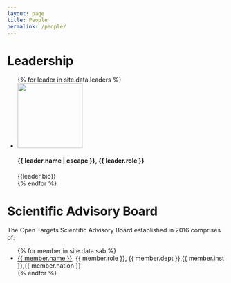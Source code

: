 ```yaml
---
layout: page
title: People
permalink: /people/
---
```


# Leadership

<ul class="post-list">
    {% for leader in site.data.leaders %}
      <li>
      <img src="{{ site.url }}/assets/images/{{ leader.pic }}" height="150">
        <h4>
          <!--<a class="post-link" href="{{ post.url | relative_url }}">-->
          {{ leader.name | escape }}, {{ leader.role }}
        </h4>
        {{leader.bio}}
      </li>
    {% endfor %}
  </ul>


# Scientific Advisory Board 

The Open Targets Scientific Advisory Board established in 2016 comprises of:

<ul>
{% for member in site.data.sab %}
  <li>
      <a href="{{ member.url }}">{{ member.name }}</a>, {{ member.role }}, {{ member.dept }},{{ member.inst }},{{ member.nation }}
  </li>
{% endfor %}
</ul>



